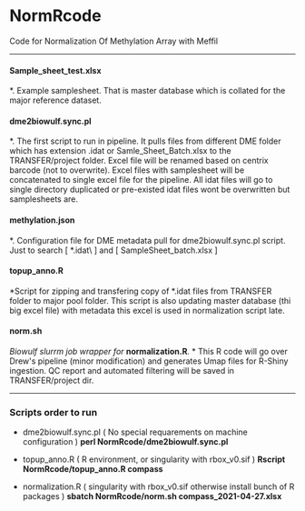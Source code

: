 # NormRcode

Code for Normalization Of Methylation Array with Meffil

---

#### Sample_sheet_test.xlsx 
 *. Example samplesheet. That is master database which is collated for the major reference dataset.

#### dme2biowulf.sync.pl 
 *.  The first script to run in pipeline. It pulls files from different DME folder which has extension .idat or Samle_Sheet_Batch.xlsx to the TRANSFER/project folder. 
Excel file will be renamed based on centrix barcode (not to overwrite).
Excel files with samplesheet will be concatenated to single excel file for the pipeline. 
All idat files will go to single directory duplicated or pre-existed idat files wont be overwritten but samplesheets are.

#### methylation.json
*. Configuration file for DME metadata pull for dme2biowulf.sync.pl script. Just to search \[ \*.idat\ ] and \[ SampleSheet_batch.xlsx \]


#### topup_anno.R
*Script for zipping and transfering copy of \*.idat files from TRANSFER folder to major pool folder. This script is also updating master database (thi big excel file) with metadata this excel is used in normalization script late.

#### norm.sh
*Biowulf slurrm job wrapper for* **normalization.R**. * This R code will go over Drew's pipeline (minor modification) and generates Umap files for R-Shiny ingestion. QC report and automated filtering will be saved in TRANSFER/project dir.

----

### Scripts order to run

*  dme2biowulf.sync.pl ( No special requarements on machine configuration )
   **perl NormRcode/dme2biowulf.sync.pl**
   
*  topup_anno.R        ( R environment, or singularity with rbox_v0.sif ) 
   **Rscript   NormRcode/topup_anno.R compass**
   
*  normalization.R     ( singularity with rbox_v0.sif otherwise install bunch of R packages )
   **sbatch NormRcode/norm.sh compass_2021-04-27.xlsx**

